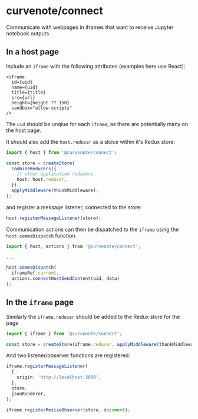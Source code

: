 # curvenote/connect

Communicate with webpages in iframes that want to receive Jupyter notebook outputs

## In a host page

Include an `iframe` with the following attributes (examples here use React):

```tsx
<iframe
  id={uid}
  name={uid}
  title={title}
  src={url}
  height={height ?? 150}
  sandbox="allow-scripts"
/>
```

The `uid` should be unqiue for each `iframe`, as there are potentially many on the host page.

It should also add the `host.reducer` as a slcice within it's Redux store:

```typescript
import { host } from '@curvenote/connect';

const store = createStore(
  combineReducers({
    // other application reducers
    host: host.reducer,
  }),
  applyMiddleware(thunkMiddleware),
);
```

and register a message listener, connected to the store:

```typescript
host.registerMessageListener(store);
```

Communication actions can then be dispatched to the `iframe` using the `host.commsDispatch`
function.

```typescript
import { host, actions } from '@curvenote/connect';

...

host.commsDispatch(
  iframeRef.current,
  actions.connectHostSendContent(uid, data)
);
```

## In the `iframe` page

Similarly the `iframe.reducer` should be added to the Redux store for the page

```typescript
import { iframe } from '@curvenote/connect';

const store = createStore(iframe.reducer, applyMiddleware(thunkMiddleware));
```

And two listener/observer functions are registered:

```typescript
iframe.registerMessageListener(
  {
    origin: 'http://localhost:3000',
  },
  store,
  jsonRenderer,
);

iframe.registerResizeObserver(store, document);
```
